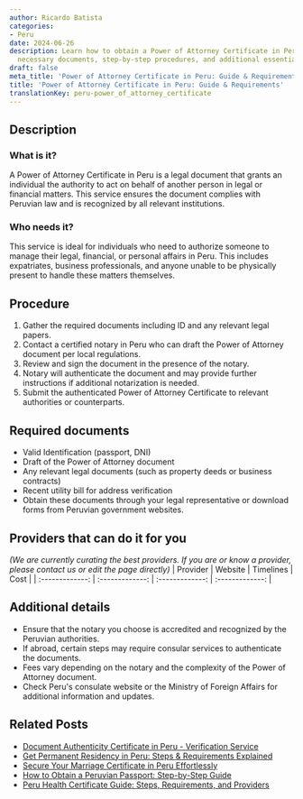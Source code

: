 ```yaml
---
author: Ricardo Batista
categories:
- Peru
date: 2024-06-26
description: Learn how to obtain a Power of Attorney Certificate in Peru, including
  necessary documents, step-by-step procedures, and additional essential details.
draft: false
meta_title: 'Power of Attorney Certificate in Peru: Guide & Requirements'
title: 'Power of Attorney Certificate in Peru: Guide & Requirements'
translationKey: peru-power_of_attorney_certificate
---
```



## Description
### What is it?
A Power of Attorney Certificate in Peru is a legal document that grants an individual the authority to act on behalf of another person in legal or financial matters. This service ensures the document complies with Peruvian law and is recognized by all relevant institutions.

### Who needs it?
This service is ideal for individuals who need to authorize someone to manage their legal, financial, or personal affairs in Peru. This includes expatriates, business professionals, and anyone unable to be physically present to handle these matters themselves.

## Procedure

1. Gather the required documents including ID and any relevant legal papers.
2. Contact a certified notary in Peru who can draft the Power of Attorney document per local regulations.
3. Review and sign the document in the presence of the notary.
4. Notary will authenticate the document and may provide further instructions if additional notarization is needed.
5. Submit the authenticated Power of Attorney Certificate to relevant authorities or counterparts.


## Required documents

- Valid Identification (passport, DNI)
- Draft of the Power of Attorney document
- Any relevant legal documents (such as property deeds or business contracts)
- Recent utility bill for address verification
- Obtain these documents through your legal representative or download forms from Peruvian government websites.


## Providers that can do it for you
_(We are currently curating the best providers. If you are or know a provider, please contact us or edit the page directly)_
| Provider        |     Website     |     Timelines    |       Cost      |
| :-------------: | :-------------: |  :-------------: | :-------------: |

## Additional details

- Ensure that the notary you choose is accredited and recognized by the Peruvian authorities.
- If abroad, certain steps may require consular services to authenticate the documents.
- Fees vary depending on the notary and the complexity of the Power of Attorney document.
- Check Peru's consulate website or the Ministry of Foreign Affairs for additional information and updates.




## Related Posts

- [Document Authenticity Certificate in Peru - Verification Service](https://tramitit.com/guides/peru/document_authenticity_certificate/)
- [Get Permanent Residency in Peru: Steps & Requirements Explained](https://tramitit.com/guides/peru/permanent_residency_certificate/)
- [Secure Your Marriage Certificate in Peru Effortlessly](https://tramitit.com/guides/peru/marriage_certificate/)
- [How to Obtain a Peruvian Passport: Step-by-Step Guide](https://tramitit.com/guides/peru/peruvian_passport/)
- [Peru Health Certificate Guide: Steps, Requirements, and Providers](https://tramitit.com/guides/peru/health_certificate/)